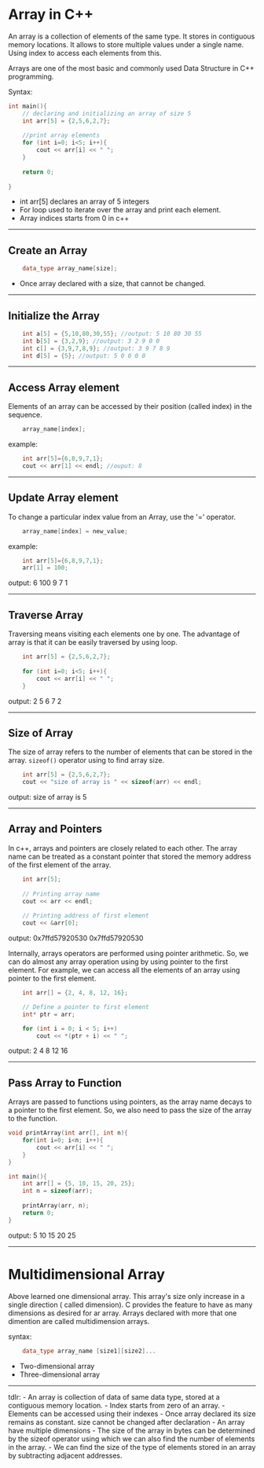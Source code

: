 # Array in C++

An array is a collection of elements of the same type. It stores in contiguous memory locations.
It allows to store multiple values under a single name. Using index to access each elements from this.

Arrays are one of the most basic and commonly used Data Structure in C++ programming.

Syntax:
```cpp
int main(){
    // declaring and initializing an array of size 5
    int arr[5] = {2,5,6,2,7};
    
    //print array elements
    for (int i=0; i<5; i++){
        cout << arr[i] << " ";
    }
    
    return 0;
    
}

```
- int arr[5] declares an array of 5 integers
- For loop used to iterate over the array and print each element.
- Array indices starts from 0 in c++

---

## Create an Array
```cpp
    data_type array_name[size];
```
- Once array declared with a size, that cannot be changed.

---

## Initialize the Array
```cpp
    int a[5] = {5,10,80,30,55}; //output: 5 10 80 30 55
    int b[5] = {3,2,9}; //output: 3 2 9 0 0
    int c[] = {3,9,7,8,9}; //output: 3 9 7 8 9
    int d[5] = {5}; //output: 5 0 0 0 0
```

---

## Access Array element
Elements of an array can be accessed by their position (called index) in the sequence.
```cpp
    array_name[index];
```

example:
```cpp
    int arr[5]={6,8,9,7,1};
    cout << arr[1] << endl; //ouput: 8
```

---

## Update Array element
To change a particular index value from an Array, use the '=' operator.
```cpp
    array_name[index] = new_value;
```
example:
```cpp
    int arr[5]={6,8,9,7,1};
    arr[1] = 100;
```
output: 6 100 9 7 1

---

## Traverse Array
Traversing means visiting each elements one by one. The advantage of array is that it can be easily traversed by using loop.
```cpp
    int arr[5] = {2,5,6,2,7};
    
    for (int i=0; i<5; i++){
        cout << arr[i] << " ";
    }
```
output: 2 5 6 7 2

---

## Size of Array
The size of array refers to the number of elements that can be stored in the array.
`sizeof()` operator using to find array size.

```cpp
    int arr[5] = {2,5,6,2,7};
    cout << "size of array is " << sizeof(arr) << endl;
```
output: size of array is 5

---

## Array and Pointers
In c++, arrays and pointers are closely related to each other. The array name can be treated as a constant pointer that stored the memory address of the first element of the array.
```cpp
    int arr[5];
    
    // Printing array name
    cout << arr << endl;
    
    // Printing address of first element
    cout << &arr[0];
```
output:
0x7ffd57920530
0x7ffd57920530

Internally, arrays operators are performed using pointer arithmetic. So, we can do almost  any array operation using by using pointer to the first element. For example, we can access all the elements of an array using pointer to the first element.
```cpp
    int arr[] = {2, 4, 8, 12, 16};

    // Define a pointer to first element
    int* ptr = arr;

    for (int i = 0; i < 5; i++)
        cout << *(ptr + i) << " ";
```
output: 2 4 8 12 16 

---

## Pass Array to Function
Arrays are passed to functions using pointers, as the array name decays to a pointer to the first element. So, we also need to pass the size of the array to the function.

```cpp
void printArray(int arr[], int n){
    for(int i=0; i<n; i++){
        cout << arr[i] << " ";
    }
}

int main(){
    int arr[] = {5, 10, 15, 20, 25};
    int n = sizeof(arr);
    
    printArray(arr, n);
    return 0;
}
```
output: 5 10 15 20 25

---

# Multidimensional Array
Above learned one dimensional array. This array's size only increase in a single direction ( called dimension). 
C provides the feature to have as many dimensions as desired for ar array.
Arrays declared with more that one dimention are called multidimension arrays.

syntax:
```cpp
    data_type array_name [size1][size2]...
```

- Two-dimensional array
- Three-dimensional array

---

tdlr:
    - An array is collection of data of same data type, stored at a contiguous memory location.
    - Index starts from zero of an array.
    - Elements can be accessed using their indexes
    - Once array declared its size remains as constant. size cannot be changed after declaration
    - An array have multiple dimensions
    - The size of the array in bytes can be determined by the sizeof operator using which we can also find the number of elements in the array.
    - We can find the size of the type of elements stored in an array by subtracting adjacent addresses.
